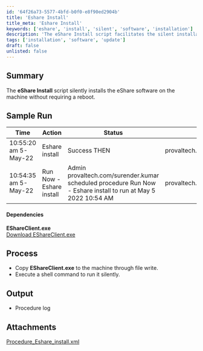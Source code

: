 ```yaml
---
id: '64f26a73-5577-4bfd-b0f0-e8f90ed2904b'
title: 'Eshare Install'
title_meta: 'Eshare Install'
keywords: ['eshare', 'install', 'silent', 'software', 'installation']
description: 'The eShare Install script facilitates the silent installation of eShare software on the target machine without requiring a reboot. This document provides a summary, sample run logs, dependencies, and the installation process.'
tags: ['installation', 'software', 'update']
draft: false
unlisted: false
---
```


## Summary

The **eShare Install** script silently installs the eShare software on the machine without requiring a reboot.

## Sample Run

| Time                     | Action                          | Status                                                                 | User                           |
|--------------------------|---------------------------------|------------------------------------------------------------------------|--------------------------------|
| 10:55:20 am 5-May-22    | Eshare install                  | Success THEN                                                          | provaltech.com/surender.kumar  |
| 10:54:35 am 5-May-22    | Run Now - Eshare install        | Admin provaltech.com/surender.kumar scheduled procedure Run Now - Eshare install to run at May 5 2022 10:54 AM | provaltech.com/surender.kumar  |

#### Dependencies

**EShareClient.exe**  
[Download EShareClient.exe](https://meriplex-my.sharepoint.com/:u:/p/alongoria/EQ4J3DJ-1-1ApYxnYGiQ3AIBLvVAzc4AtT2PGho6EduTRQ?e=UuFs5c)

## Process

- Copy **EShareClient.exe** to the machine through file write.
- Execute a shell command to run it silently.

## Output

- Procedure log
## Attachments
[Procedure_Eshare_install.xml](<..\..\..\static\attachments\itg\9818310\Procedure_Eshare_install.xml>)
